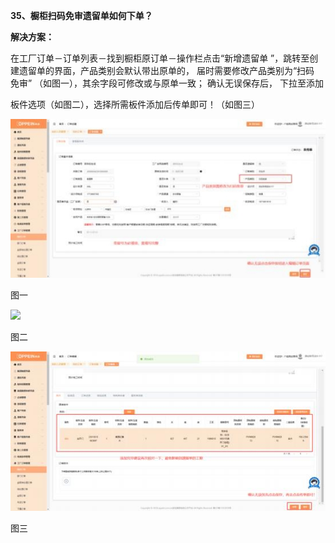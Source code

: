 **35、橱柜扫码免审遗留单如何下单？**

**解决方案：**

在工厂订单－订单列表－找到橱柜原订单－操作栏点击“新增遗留单 ”，跳转至创 建遗留单的界面，产品类别会默认带出原单的， 届时需要修改产品类别为“扫码 免审” （如图一），其余字段可修改或与原单一致； 确认无误保存后，  下拉至添加

板件选项（如图二），选择所需板件添加后传单即可！（如图三）

![](Aspose.Words.256d586b-3954-46d4-8fd0-a69153486d4c.068.jpeg)

图一

![](Aspose.Words.256d586b-3954-46d4-8fd0-a69153486d4c.069.png)

图二


![](Aspose.Words.256d586b-3954-46d4-8fd0-a69153486d4c.070.jpeg)

图三






